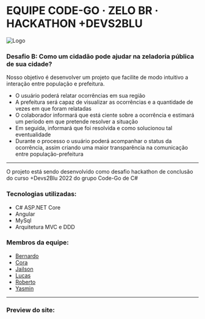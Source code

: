 # EQUIPE CODE-GO · ZELO BR · HACKATHON +DEVS2BLU

![Logo](https://user-images.githubusercontent.com/109560393/225177306-e1d7eae2-ab78-4e0b-857c-b6b8c0787704.png)
### Desafio B: Como um cidadão pode ajudar na zeladoria pública de sua cidade?

Nosso objetivo é desenvolver um projeto que facilite de modo intuitivo a interação entre população e prefeitura.
 - O usuário poderá relatar ocorrências em sua região
 - A prefeitura será capaz de visualizar as ocorrências e a quantidade de vezes em que foram relatadas
 - O colaborador informará que está ciente sobre a ocorrência e estimará um período em que pretende resolver a situação
 - Em seguida, informará que foi resolvida e como solucionou tal eventualidade
 - Durante o processo o usuário poderá acompanhar o status da ocorrência, assim criando uma maior transparência na comunicação entre população-prefeitura

_______________________________________________________________________________________________________________

O projeto está sendo desenvolvido como desafio hackathon de conclusão do curso +Devs2Blu 2022 do grupo Code-Go de C#

### Tecnologias utilizadas:
 - C# ASP.NET Core
 - Angular
 - MySql
 - Arquitetura MVC e DDD

### Membros da equipe:
 - [Bernardo](https://github.com/bernardogodac)
 - [Cora](https://github.com/coramori)
 - [Jailson](https://github.com/Jailsonr12)
 - [Lucas](https://github.com/Luc4sKr)
 - [Roberto](https://github.com/RobertoOliveiira)
 - [Yasmin](https://github.com/yasminvic)
_______________________________________________________________________________________________________________

### Preview do site:
